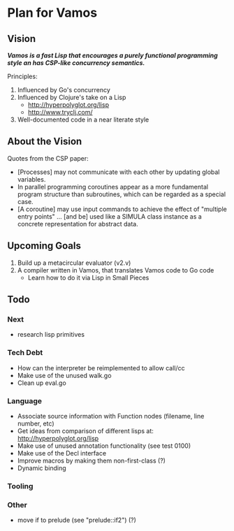 # Plan for Vamos

## Vision

***Vamos is a fast Lisp that encourages a purely functional programming style an
has CSP-like concurrency semantics.***

Principles:

1. Influenced by Go's concurrency
2. Influenced by Clojure's take on a Lisp
   - http://hyperpolyglot.org/lisp
   - http://www.tryclj.com/
3. Well-documented code in a near literate style

## About the Vision

Quotes from the CSP paper:

* [Processes] may not communicate with each other by updating global variables.
* In parallel programming coroutines appear as a more fundamental program structure than subroutines, which can be regarded as a special case.
* [A coroutine] may use input commands to achieve the effect of "multiple entry points" ... [and be] used like a SIMULA class instance as a concrete representation for abstract data.

## Upcoming Goals

1. Build up a metacircular evaluator (v2.v)
2. A compiler written in Vamos, that translates Vamos code to Go code
   - Learn how to do it via Lisp in Small Pieces

## Todo

### Next

- research lisp primitives

### Tech Debt

- How can the interpreter be reimplemented to allow call/cc
- Make use of the unused walk.go
- Clean up eval.go

### Language

- Associate source information with Function nodes (filename, line number, etc)
- Get ideas from comparison of different lisps at: http://hyperpolyglot.org/lisp
- Make use of unused annotation functionality (see test 0100)
- Make use of the Decl interface
- Improve macros by making them non-first-class (?)
- Dynamic binding

### Tooling

### Other

- move if to prelude (see "prelude::if2") (?)
